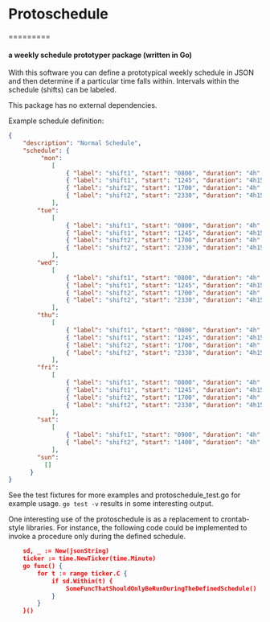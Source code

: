 # Protoschedule
=========
#### a weekly schedule prototyper package (written in Go)

With this software you can define a prototypical weekly schedule in JSON and then determine if a particular time falls within. Intervals within the schedule (shifts) can be labeled.

This package has no external dependencies.

Example schedule definition:

```json
{
	"description": "Normal Schedule",
	"schedule": {
	     "mon": 
	        [
	            { "label": "shift1", "start": "0800", "duration": "4h" },
	            { "label": "shift1", "start": "1245", "duration": "4h15m" },
	            { "label": "shift2", "start": "1700", "duration": "4h" },
	            { "label": "shift2", "start": "2330", "duration": "4h15m" }
	        ],
	    "tue":
	        [
	            { "label": "shift1", "start": "0800", "duration": "4h" },
	            { "label": "shift1", "start": "1245", "duration": "4h15m" },
	            { "label": "shift2", "start": "1700", "duration": "4h" },
	            { "label": "shift2", "start": "2330", "duration": "4h15m" }
	        ],
	    "wed":
	        [
	            { "label": "shift1", "start": "0800", "duration": "4h" },
	            { "label": "shift1", "start": "1245", "duration": "4h15m" },
	            { "label": "shift2", "start": "1700", "duration": "4h" },
	            { "label": "shift2", "start": "2330", "duration": "4h15m" }
	        ],
	    "thu":
	        [
	            { "label": "shift1", "start": "0800", "duration": "4h" },
	            { "label": "shift1", "start": "1245", "duration": "4h15m" },
	            { "label": "shift2", "start": "1700", "duration": "4h" },
	            { "label": "shift2", "start": "2330", "duration": "4h15m" }
	        ],
	    "fri":
	        [
	            { "label": "shift1", "start": "0800", "duration": "4h" },
	            { "label": "shift1", "start": "1245", "duration": "4h15m" },
	            { "label": "shift2", "start": "1700", "duration": "4h" },
	            { "label": "shift2", "start": "2330", "duration": "4h15m" }
	        ],
	    "sat":
	        [
	            { "label": "shift1", "start": "0900", "duration": "4h" },
	            { "label": "shift2", "start": "1400", "duration": "4h" }
	        ],
	    "sun":
	      []
	  }	    
}
```

See the test fixtures for more examples and protoschedule_test.go for example usage. ```go test -v``` results in some interesting output.

One interesting use of the protoschedule is as a replacement to crontab-style libraries. For instance, the following code could be implemented to invoke a procedure only during the defined schedule.

```json
	sd, _ := New(jsonString)
	ticker := time.NewTicker(time.Minute)
	go func() {
		for t := range ticker.C {
			if sd.Within(t) {
				SomeFuncThatShouldOnlyBeRunDuringTheDefinedSchedule()
			}
		}
	}()
``` 